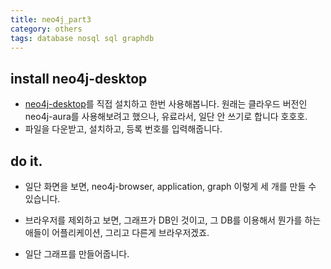 ```yaml
---
title: neo4j_part3
category: others
tags: database nosql sql graphdb
---
```


## install neo4j-desktop 

- [neo4j-desktop](https://neo4j.com/)를 직접 설치하고 한번 사용해봅니다. 원래는 클라우드 버전인 neo4j-aura를 사용해보려고 했으나, 유료라서, 일단 안 쓰기로 합니다 호호호. 
- 파일을 다운받고, 설치하고, 등록 번호를 입력해줍니다. 

## do it. 

- 일단 화면을 보면, neo4j-browser, application, graph 이렇게 세 개를 만들 수 있습니다. 
- 브라우저를 제외하고 보면, 그래프가 DB인 것이고, 그 DB를 이용해서 뭔가를 하는 애들이 어플리케이션, 그리고 다른게 브라우저겠죠. 

- 일단 그래프를 만들어줍니다.


